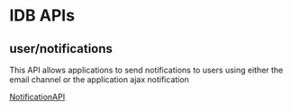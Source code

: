 # IDB APIs

## user/notifications

This API allows applications to send notifications to users using either the email channel or the application ajax notification

[NotificationAPI](https://editor.swagger.io/?url=https://raw.githubusercontent.com/fabs-co/idbschemas/master/infrastructure/NotificationSchemas.yaml)
